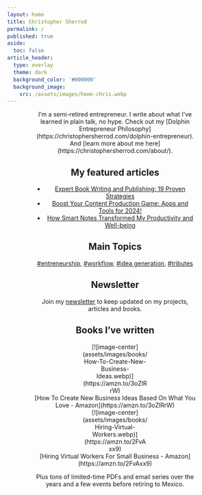 ```yaml
---
layout: home
title: Christopher Sherrod
permalink: /
published: true
aside:
  toc: false
article_header:
  type: overlay
  theme: dark
  background_color: '#000000'
  background_image:
    src: /assets/images/home-chris.webp
---
```

<div style="width:75%; margin:0 auto;" align="center" markdown="1">
I’m a semi-retired entrepreneur. I write about what I’ve learned in plain talk, no hype. Check out my [Dolphin Entrepreneur Philosophy](https://christophersherrod.com/dolphin-entrepreneur). And [learn more about me here](https://christophersherrod.com/about/).

## My featured articles
- [Expert Book Writing and Publishing: 19 Proven Strategies](https://christophersherrod.com/book-advice/)
- [Boost Your Content Production Game: Apps and Tools for 2024!](https://christophersherrod.com/workflow)
- [How Smart Notes Transformed My Productivity and Well-being](https://christophersherrod.com/smart-notes/)

## Main Topics
[#entreneurship](https://christophersherrod.com/archive/?tag=entrepreneurship), [#workflow](https://christophersherrod.com/archive/?tag=workflow-apps), [#idea generation](https://christophersherrod.com/archive/?tag=idea-generation), [#tributes](https://christophersherrod.com/archive/?tag=tribute)

## Newsletter
Join my [newsletter](https://christophersherrod.com/newsletter/) to keep updated on my projects, articles and books.

## Books I’ve written
<div style="width:40%; margin:0 auto;" align="center" markdown="1">
[![image-center](assets/images/books/How-To-Create-New-Business-Ideas.webp)](https://amzn.to/3oZlRrW)
</div>
[How To Create New Business Ideas Based On What You Love - Amazon](https://amzn.to/3oZlRrW)

<div style="width:40%; margin:0 auto;" align="center" markdown="1">
[![image-center](assets/images/books/Hiring-Virtual-Workers.webp)](https://amzn.to/2FvAxx9)
</div>
[Hiring Virtual Workers For Small Business - Amazon](https://amzn.to/2FvAxx9)

Plus tons of limited-time PDFs and email series over the years and a few events before retiring to Mexico.
</div>